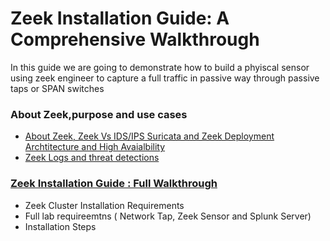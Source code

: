 # Zeek Installation Guide: A Comprehensive Walkthrough
In this guide we are going to demonstrate how to build a phyiscal sensor using zeek engineer to capture a full traffic in passive way through passive taps or SPAN switches

### About Zeek,purpose and use cases

* [About Zeek, Zeek Vs IDS/IPS Suricata and Zeek Deployment Archtitecture and High Avaialbility](https://github.com/mshgayar/zeek/blob/main/aboutzeek.md)
* [Zeek Logs and threat detections](https://github.com/mshgayar/zeek/blob/main/Zeek%20Logs%20and%20Associated%20Threats.md)

### [Zeek Installation Guide : Full Walkthrough ](https://github.com/mshgayar/zeek/blob/main/Zeek%20Installation%20guide)
* Zeek Cluster Installation Requirements 
* Full lab requireemtns ( Network Tap, Zeek Sensor and Splunk Server) 
* Installation Steps 
